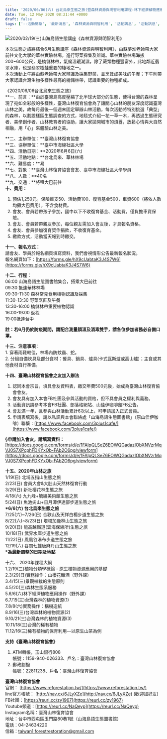 ```yaml
---
title: '2020/06/06(六) 台北烏來生態之旅(暨森林資源與明智利用課程-林下經濟植物應用操作)'
date: Tue, 12 May 2020 08:21:44 +0000
draft: false
tags: ['--活動簡章', '最新消息', '森林資源與明智利用', '活動訊息', '活動訊息', '生態之旅', '生態講座']
---
```


![2020/02/19(三)山海島語生態講座《森林資源與明智利用》](https://www.reforestation.tw/wp-content/uploads/2020/02/82710875_1511757408973601_849821255891681280_o.jpg)

本次生態之旅將結合6月生態講座《森林資源與明智利用》，由蘇夢淮老師帶大家前往文化大學的華林實驗林場，進行野菜採集及辨識。華林實驗林場海拔200~600公尺，是楠儲林帶，氣候溫暖潮濕，除了蕨類物種豐富外，此地鄰近翡翠水庫，也是翡翠樹蛙重要的棲地之一。  
本次活動上午將由蘇老師帶大家辨識及採集野菜，並烹飪成美味的午餐；下午則帶大家認識台灣生物多樣性最高的楠儲林帶，認識重要的物種組成。

《2020/06/06台北烏來生態之旅》  
**一、前言：**由於臺灣島高度壓縮了北半球大部分的生態，使得台灣的森林呈現了宛如全彩般的多樣性，臺灣山林復育協會為了讓關心山林的朋友深度認識臺灣山林之美，故每月最後一個週末固定舉辦山林活動，每次活動將特別挑選「典型」的森林，以劃設樣區生態調查的方式，地毯式介紹一花一草一木，再透過生態研究者、美學創作者、山林教育者的協助，讓大家拋開城市的煩囂，放鬆心情與大自然相融，用「心」來體驗山林之美。

**二、主辦單位：**臺灣山林復育協會  
**三、協辦單位：**臺中市海線社區大學  
**四、活動日期：**2020年6月6日(六)  
**五、活動地點：**台北烏來、華林林場  
**六、難易度：**易  
**七、對象：**臺灣山林復育協會會友、臺中市海線社區大學學員  
**八、人數：**40名  
**九、交通：**將租大巴前往  
**十、費用：**

1.  預估1,250元。保險雜支50、活動費100、復育基金500，車資600（將依人數均攤大巴費用），不含食材費。
2.  會友、會員若帶孩子參加，國中以下不收復育基金、活動費，僅負擔車資保險。
3.  會友、會員若帶親友參加，每位親友需加入會友後，才具報名資格。
4.  會友、會員參加復育契作捐款，不收復育基金。
5.  繳款方式，活動當天報到時繳交。

**十一、報名方式：**  
請會友、學員於報名網頁填寫資料，我們會視情形公告最新報名狀況。  
報名網頁如下：[https://forms.gle/hX9cUabtaK3J4S7W6](https://forms.gle/hX9cUabtaK3J4S7W6)

**十二、行程：**  
06:00 山海島語生態圖書館集合，搭乘大巴前往  
09:30 抵達華林林場  
09:30-11:30 森林常見食用植物認識及採集  
11:30-13:30 野菜烹飪及午餐  
13:30-16:00 楠儲林帶重要植物認識  
16:00-19:00 返程  
19:00抵達台中  
  
**註：若6月仍於防疫期間，請配合測量額溫及消毒雙手，請各位參加者務必自備口罩。**

**十三、注意事項**：  
1\. 穿著雨鞋較佳，林場內防蚊蟲、蛇。  
2\. 分組自備炊具及部分食材：餐具、鍋具、爐具(卡式瓦斯爐或高山爐)；主食或其他食材自行準備。

**十四、臺灣山林復育協會之友加入辦法**

1.  認同本會宗旨，填具會友資料表，繳交年費500元後，始成為臺灣山林復育協會會友。
2.  會友具有加入本會FB社團及參與活動的資格，但不具會員之權利與義務。
3.  活動資訊請參考本會FB社團、部落格網站、山佳伊咖啡館FB公告。
4.  會友滿一年，且參與山林活動累計6次以上，可申請加入正式會員。
5.  申請表填寫後，請以私訊與本會聯絡處「山海島語生態圖書館」（原山佳伊咖啡）聯繫：[https://www.facebook.com/3plus1cafe/](https://www.facebook.com/3plus1cafe/)

**§申請加入會友，請填寫資料：**  
[https://docs.google.com/forms/d/e/1FAIpQLSeZ6EOWQGadazIObXNVzrMqVJ0S7XPcphFDKYxOb-FAb2O6pg/viewform](https://docs.google.com/forms/d/e/1FAIpQLSeZ6EOWQGadazIObXNVzrMqVJ0S7XPcphFDKYxOb-FAb2O6pg/viewform)

**十五、2020年山林之旅**  
1/19(日) 北埔五指山生態之旅  
2/23(日) 會員大會&大肚山天然林復育行動  
3/29(日) 新社櫻花林生態之旅  
4/18(六) 九九峰+毓繡美術館生態之旅  
5/24(日) 魚池尖山+日月潭伊達邵步道生態之旅  
**\*6/6(六) 台北烏來生態之旅**  
7/25(六)~7/26(日) 合歡山及天祥白楊步道生態之旅  
8/22(六)~8/23(日) 塔塔加鹿林山生態之旅  
9/20(日) 能高越嶺道(雲海保線所)生態之旅  
10/18(日) 武界水庫步道生態之旅  
11/22(日) 鳳凰谷瀑布步道生態之旅  
12/19(六) 谷關七雄唐麻丹山生態之旅  
**\*為最新調整的日期及地點**

十六、 2020年課程大綱  
1.2/19(三)植物分類學概論 - 原生植物資源應用的基礎  
2.3/29(日)實務操作：山櫻花釀酒（野外課）  
3.4/15(三)景觀植栽的生態原則  
4.5/20(三)森林生態系服務  
5.6/6(六)林下經濟植物應用操作（野外課）  
6.7/15(三)台灣森林的植物資源(1)  
7.8/8(六)實務操作：構樹造紙  
8.9/16(三)台灣森林的植物資源(2)  
9.10/21(三)台灣森林的植物資源(3)  
10.11/18(三)台灣的稀有植物  
11.12/16(三)稀有植物的保育利用—以原生山茶為例

**支持《臺灣山林復育協會》**

1.  ATM轉帳，玉山銀行808  
    帳號：1159-940-026333、戶名：臺灣山林復育協會
2.  郵政劃撥  
    帳號：22811238、戶名：臺灣山林復育協會

**臺灣山林復育協會**  
官網： [https://www.reforestation.tw/](https://www.reforestation.tw/)  
line官方帳號： [http://nav.cx/6JLyXZe](http://nav.cx/6JLyXZe) (歡迎加好友)  
FB社團：[https://reurl.cc/zy1967](https://reurl.cc/zy1967)  
Youtube頻道：[https://reurl.cc/NaQeyp](https://reurl.cc/NaQeyp)  
Instagram名稱：臺灣山林復育協會  
地址：台中市西屯區玉門路80巷1號（山海島語生態圖書館）  
電話：04-24634220  
信箱：taiwan1.forestrestoration@gmail.com